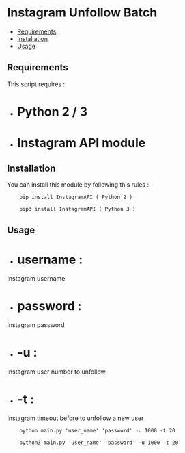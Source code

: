 # Instagram Unfollow Batch

- [Requirements](#requirements)
- [Installation](#installation)
- [Usage](#usage)


<a name="requirements"></a>
## Requirements

This script requires :
- # Python 2 / 3
- # Instagram API module

<a name="installation"></a>
## Installation
You can install this module by following this rules : 

        pip install InstagramAPI ( Python 2 ) 

        pip3 install InstagramAPI ( Python 3 )
        
<a name="usage"></a>
## Usage

 - # username :
 Instagram username
 - # password :
 Instagram password
 - # -u       :
 Instagram user number to unfollow
 - # -t       : 
 Instagram timeout before to unfollow a new user
 
        python main.py 'user_name' 'password' -u 1000 -t 20
        
        python3 main.py 'user_name' 'password' -u 1000 -t 20
       

